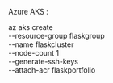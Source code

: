 Azure AKS :

az aks create \
    --resource-group flaskgroup \
    --name flaskcluster \
    --node-count 1 \
    --generate-ssh-keys \
    --attach-acr flaskportfolio

